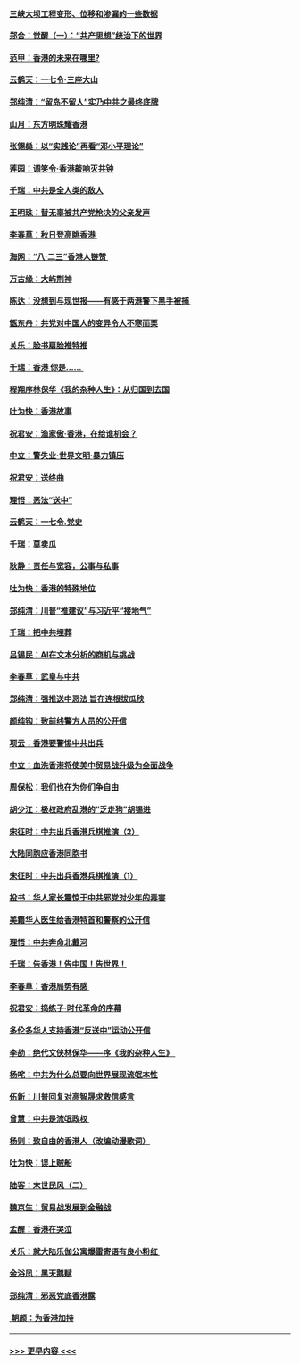 #### [三峡大坝工程变形、位移和渗漏的一些数据](../pages/nsc993/n11478232.md?t=08270655) 
#### [郑合：觉醒（一）：“共产思想”统治下的世界](../pages/nsc993/n11477663.md?t=08270655) 
#### [范甲：香港的未来在哪里?](../pages/nsc993/n11477249.md?t=08270655) 
#### [云鹤天：一七令·三座大山](../pages/nsc993/n11477192.md?t=08270655) 
#### [郑纯清：“留岛不留人”实乃中共之最终底牌](../pages/nsc993/n11476160.md?t=08270655) 
#### [山月：东方明珠耀香港](../pages/nsc993/n11476077.md?t=08270655) 
#### [张翎燊：以“实践论”再看“邓小平理论”](../pages/nsc993/n11475733.md?t=08270655) 
#### [莲园：调笑令‧香港敲响灭共钟](../pages/nsc993/n11475723.md?t=08270655) 
#### [千瑞：中共是全人类的敌人](../pages/nsc993/n11475329.md?t=08270655) 
#### [王明珠：替无辜被共产党枪决的父亲发声](../pages/nsc993/n11474570.md?t=08270655) 
#### [李春草：秋日登高眺香港 ](../pages/nsc993/n11474491.md?t=08270655) 
#### [海网：“八·二三”香港人链赞 ](../pages/nsc993/n11474538.md?t=08270655) 
#### [万古缘：大屿荆神](../pages/nsc993/n11474401.md?t=08270655) 
#### [陈达：没想到与现世报——有感于两港警下黑手被捕 ](../pages/nsc993/n11472557.md?t=08270655) 
#### [甑东舟：共党对中国人的变异令人不寒而栗](../pages/nsc993/n11472496.md?t=08270655) 
#### [关乐：脸书扇脸推特推](../pages/nsc993/n11472488.md?t=08270655) 
#### [千瑞：香港  你是…… ](../pages/nsc993/n11472459.md?t=08270655) 
#### [程翔序林保华《我的杂种人生》：从归国到去国](../pages/nsc993/n11472369.md?t=08270655) 
#### [吐为快：香港故事](../pages/nsc993/n11471931.md?t=08270655) 
#### [祝君安：渔家傲‧香港，在给谁机会？](../pages/nsc993/n11469718.md?t=08270655) 
#### [中立：警失业‧世界文明‧暴力镇压](../pages/nsc993/n11467566.md?t=08270655) 
#### [祝君安：送终曲](../pages/nsc993/n11467546.md?t=08270655) 
#### [理悟：恶法“送中”](../pages/nsc993/n11467290.md?t=08270655) 
#### [云鹤天：一七令.党史](../pages/nsc993/n11464122.md?t=08270655) 
#### [千瑞：莫卖瓜](../pages/nsc993/n11463014.md?t=08270655) 
#### [耿静：责任与宽容，公事与私事](../pages/nsc993/n11462810.md?t=08270655) 
#### [吐为快：香港的特殊地位](../pages/nsc993/n11462562.md?t=08270655) 
#### [郑纯清：川普“推建议”与习近平“接地气”](../pages/nsc993/n11461683.md?t=08270655) 
#### [千瑞：把中共埋葬](../pages/nsc993/n11461658.md?t=08270655) 
#### [吕锡民：AI在文本分析的商机与挑战](../pages/nsc993/n11460607.md?t=08270655) 
#### [李春草：武皇与中共](../pages/nsc993/n11460589.md?t=08270655) 
#### [郑纯清：强推送中恶法 旨在连根拔瓜秧](../pages/nsc993/n11460526.md?t=08270655) 
#### [颜纯钩：致前线警方人员的公开信](../pages/nsc993/n11459564.md?t=08270655) 
#### [项云：香港要警惕中共出兵](../pages/nsc993/n11459530.md?t=08270655) 
#### [中立：血洗香港将使美中贸易战升级为全面战争](../pages/nsc993/n11459717.md?t=08270655) 
#### [周保松：我们也在为你们争自由](../pages/nsc993/n11459087.md?t=08270655) 
#### [胡少江：极权政府乱港的“乏走狗”胡锡进](../pages/nsc993/n11459051.md?t=08270655) 
#### [宋征时：中共出兵香港兵棋推演（2）](../pages/nsc993/n11458306.md?t=08270655) 
#### [大陆同胞应香港同胞书](../pages/nsc993/n11457241.md?t=08270655) 
#### [宋征时：中共出兵香港兵棋推演（1）](../pages/nsc993/n11455979.md?t=08270655) 
#### [投书：华人家长震惊于中共邪党对少年的毒害](../pages/nsc993/n11454664.md?t=08270655) 
#### [美籍华人医生给香港特首和警察的公开信](../pages/nsc993/n11454599.md?t=08270655) 
#### [理悟：中共奔命北戴河](../pages/nsc993/n11454254.md?t=08270655) 
#### [千瑞：告香港！告中国！告世界！](../pages/nsc993/n11452639.md?t=08270655) 
#### [李春草：香港局势有感 ](../pages/nsc993/n11452364.md?t=08270655) 
#### [祝君安：捣练子‧时代革命的序幕](../pages/nsc993/n11452353.md?t=08270655) 
#### [多伦多华人支持香港“反送中”运动公开信](../pages/nsc993/n11452323.md?t=08270655) 
#### [李劼：绝代文侠林保华——序《我的杂种人生》 ](../pages/nsc993/n11452282.md?t=08270655) 
#### [杨咤：中共为什么总要向世界展现流氓本性](../pages/nsc993/n11448899.md?t=08270655) 
#### [伍新：川普回复对高智晟求救信感言](../pages/nsc993/n11448808.md?t=08270655) 
#### [曾慧：中共是流氓政权 ](../pages/nsc993/n11447277.md?t=08270655) 
#### [杨则：致自由的香港人（改编动漫歌词）](../pages/nsc993/n11447253.md?t=08270655) 
#### [吐为快：误上贼船](../pages/nsc993/n11447241.md?t=08270655) 
#### [陆客：末世民风（二）](../pages/nsc993/n11447032.md?t=08270655) 
#### [魏京生：贸易战发展到金融战](../pages/nsc993/n11446827.md?t=08270655) 
#### [孟醒：香港在哭泣](../pages/nsc993/n11445586.md?t=08270655) 
#### [关乐：就大陆乐伽公寓爆雷寄语有良小粉红 ](../pages/nsc993/n11445344.md?t=08270655) 
#### [金浴凤：黑天鹅赋](../pages/nsc993/n11445105.md?t=08270655) 
#### [郑纯清：邪恶党底香港露](../pages/nsc993/n11444937.md?t=08270655) 
#### [ 朝颜：为香港加持](../pages/nsc993/n11444414.md?t=08270655) 

----
#### [ >>> 更早内容 <<< ](../indexes/nsc993-earlier.md)
